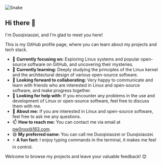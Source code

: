 ![Snake](https://raw.githubusercontent.com/Duoqixiaozei/Duoqixiaozei/blob/output/github-contribution-grid-snake.svg)
## Hi there 👋

I'm Duoqixiaozei, and I'm glad to meet you here!

<!--
**Duoqixiaozei/Duoqixiaozei** is a ✨ _special_ ✨ repository because its `README.md` (this file) appears on your GitHub profile.
-->
This is my GitHub profile page, where you can learn about my projects and tech stack.

- 🔭 **Currently focusing on:** Exploring Linux systems and popular open-source software on GitHub, and uncovering their mysteries.
- 🌱 **Currently learning:** Deeply studying the principles of the Linux kernel and the architectural design of various open-source software.
- 👯 **Looking forward to collaborating:** Very happy to communicate and learn with friends who are interested in Linux and open-source software, and make progress together.
- 🤔 **Looking for help with:** If you encounter any problems in the use and development of Linux or open-source software, feel free to discuss them with me.
- 💬 **About me:** If you are interested in Linux and open-source software, feel free to ask me any questions.
- 📫 **How to reach me:** You can contact me via email at <pw0nxx@163.com>.
- 😄 **My preferred name:** You can call me Duoqixiaozei or Duoqixiaozei.
- ⚡ **A fun fact:** I enjoy typing commands in the terminal, it makes me feel in control.

Welcome to browse my projects and leave your valuable feedback! 😊
